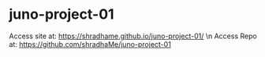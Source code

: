 # juno-project-01

Access site at: https://shradhame.github.io/juno-project-01/ \n
Access Repo at: https://github.com/shradhaMe/juno-project-01